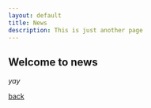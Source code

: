 ```yaml
---
layout: default
title: News
description: This is just another page
---
```


## Welcome to news

_yay_

[back](./)
